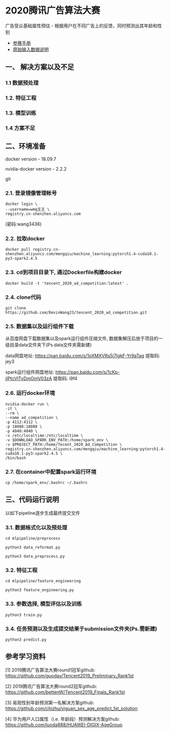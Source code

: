 # 2020腾讯广告算法大赛
广告受众基础属性预估 - 根据用户在不同广告上的反馈，同时预测出其年龄和性别  

* [参赛手册](./docs/2020腾讯广告算法大赛参赛手册.pdf)
* [原始输入数据说明](./docs/2020腾讯广告算法大赛数据说明.xlsx)

## 一、 解决方案以及不足

### 1.1 数据预处理

### 1.2. 特征工程

### 1.3. 模型训练

### 1.4 方案不足

## 二、环境准备
docker version - 18.09.7

nvidia-docker version - 2.2.2

git

### 2.1. 登录镜像管理帐号

```
docker login \
--username=wmq王王 \  
registry.cn-shenzhen.aliyuncs.com
``` 
(密码:wang3436)

### 2.2. 拉取docker

```
docker pull registry.cn-shenzhen.aliyuncs.com/mengqiu/machine_learning:pytorch1.4-cuda10.1-py3-spark2.4.5
```

### 2.3. cd到项目目录下, 通过Dockerfile构建docker

```
docker build -t 'tencent_2020_ad_competition:latest' .
``` 

### 2.4. clone代码

```
git clone https://github.com/DevinWang23/tencent_2020_ad_competition.git
```

### 2.5. 数据集以及运行组件下载
从百度网盘下载数据集以及spark运行组件压缩文件, 数据集解压后放于项目的一级目录data文件夹下(Ps.data文件夹需新建)  

data网盘地址: https://pan.baidu.com/s/1oXMXVRs5i7lgkF-Yr9aTag 提取码: jey3  

spark运行组件网盘地址: https://pan.baidu.com/s/1cKp-jIPtcVlTyDmOmV03zA 提取码: i9f4

### 2.6. 运行docker环境
```
nvidia-docker run \
-it \
--rm \
--name ad_competition \
-p 4112:4112 \
-p 18080:18080 \ 
-p 4040:4040 \
-v /etc/localtime:/etc/localtime \
-v $DOWNLOAD_SPARK_ENV_PATH:/home/spark_env \
-v $PROJECT_PATH:/home/Tecent_2020_Ad_Competition \
registry.cn-shenzhen.aliyuncs.com/mengqiu/machine_learning:pytorch1.4-cuda10.1-py3-spark2.4.5 \
/bin/bash
```

### 2.7. 在container中配置spark运行环境
`
cp /home/spark_env/.bashrc ~/.bashrc
`

## 三、代码运行说明

以如下pipeline逐步生成最终提交文件

### 3.1. 数据格式化以及预处理 

`cd mlpipeline/preprocess`

`python3 data_reformat.py`

`python3 data_preprocess.py`


### 3.2. 特征工程

`cd mlpipeline/feature_engineering`

`python3 feature_engineering.py`


### 3.3. 参数选择, 模型评估以及训练

`python3 train.py`

### 3.4. 任务预测以及生成提交结果于submission文件夹(Ps.需新建)

`python3 predict.py` 

## 参考学习资料
[1] 2019腾讯广告算法大赛round1冠军github: <https://github.com/guoday/Tencent2019_Preliminary_Rank1st>

[2] 2019腾讯广告算法大赛round2冠军github: <https://github.com/bettenW/Tencent2019_Finals_Rank1st>

[3] 易观性别年龄预测第一名解决方案github: <https://github.com/chizhu/yiguan_sex_age_predict_1st_solution>

[4] 华为用户人口属性（i.e. 年龄段）预测解决方案github:
<https://github.com/luoda888/HUAWEI-DIGIX-AgeGroup>
